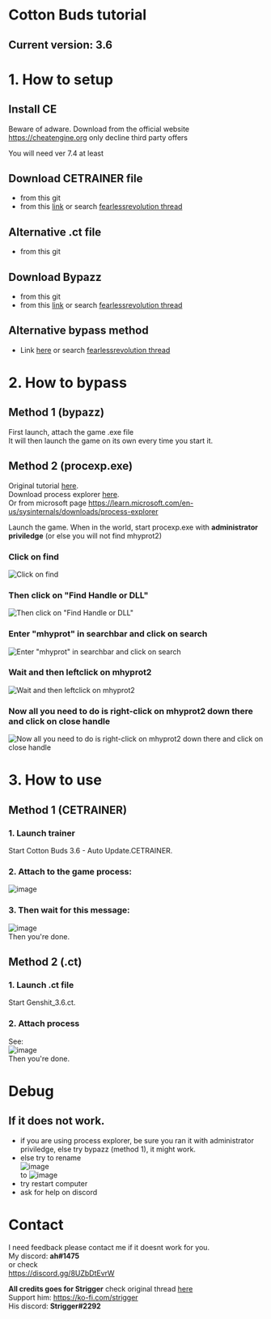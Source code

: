 # Cotton Buds tutorial
## Current version: 3.6

# 1. How to setup
## Install CE
Beware of adware.
Download from the official website https://cheatengine.org only decline third party offers

You will need ver 7.4 at least

## Download CETRAINER file
- from this git
- from this [link](https://fearlessrevolution.com/download/file.php?id=50054) or search [fearlessrevolution thread](https://fearlessrevolution.com/viewtopic.php?t=21585)

## Alternative .ct file
- from this git

## Download Bypazz
- from this git
- from this [link](https://fearlessrevolution.com/download/file.php?id=50053) or search [fearlessrevolution thread](https://fearlessrevolution.com/viewtopic.php?t=21585)

## Alternative bypass method
- Link [here](https://fearlessrevolution.com/viewtopic.php?p=255516#p255516) or search [fearlessrevolution thread](https://fearlessrevolution.com/viewtopic.php?t=21585)

# 2. How to bypass
## Method 1 (bypazz)
First launch, attach the game .exe file <br>
It will then launch the game on its own every time you start it.

## Method 2 (procexp.exe)
Original tutorial [here](https://fearlessrevolution.com/viewtopic.php?p=255516#p255516). <br>
Download process explorer [here](https://download.sysinternals.com/files/ProcessExplorer.zip). <br>
Or from microsoft page https://learn.microsoft.com/en-us/sysinternals/downloads/process-explorer

Launch the game.
When in the world, start procexp.exe with **administrator priviledge** (or else you will not find mhyprot2)

### Click on find
![Click on find](https://i.imgur.com/t1alCWk.png)

### Then click on "Find Handle or DLL"
![Then click on "Find Handle or DLL"](https://i.imgur.com/UMMkJxe.png)

### Enter "mhyprot" in searchbar and click on search
![Enter "mhyprot" in searchbar and click on search](https://i.imgur.com/3jGu1Ly.png)

### Wait and then leftclick on mhyprot2
![Wait and then leftclick on mhyprot2](https://i.imgur.com/OL3uwXp.png)

### Now all you need to do is right-click on mhyprot2 down there and click on close handle
![Now all you need to do is right-click on mhyprot2 down there and click on close handle](https://i.imgur.com/qEi5imJ.png)

# 3. How to use 
## Method 1 (CETRAINER)
### 1. Launch trainer<br>
Start Cotton Buds 3.6 - Auto Update.CETRAINER.

### 2. Attach to the game process:<br>
![image](https://user-images.githubusercontent.com/79577721/233737319-6325ba64-5675-4fc7-8e5a-237c91f0907a.png)

### 3. Then wait for this message:<br>
![image](https://user-images.githubusercontent.com/79577721/233737114-efa95dbc-1d1c-4d35-9eb9-75f9f5d84611.png) <br>
Then you're done.

## Method 2 (.ct)
### 1. Launch .ct file<br>
Start Genshit_3.6.ct.

### 2. Attach process
See: <br>
![image](https://user-images.githubusercontent.com/79577721/233737897-6b7f0f38-2afd-464d-b179-fe88af1da295.png) <br>
Then you're done.

# Debug
## If it does not work.
- if you are using process explorer, be sure you ran it with administrator priviledge, else try bypazz (method 1), it might work.
- else try to rename <br>
![image](https://user-images.githubusercontent.com/79577721/233739941-c09378de-7aa7-4b34-a4ba-2625a849a12d.png) <br>
to ![image](https://user-images.githubusercontent.com/79577721/233739971-bddfe967-1c35-421b-b771-ab45a674cd3e.png) <br>
- try restart computer
- ask for help on discord 

# Contact
I need feedback please contact me if it doesnt work for you. <br>
My discord: **ah#1475** <br>
or check <br>
https://discord.gg/8UZbDtEvrW


**All credits goes for Strigger** check original thread [here](https://fearlessrevolution.com/viewtopic.php?t=21585) <br>
Support him: 
https://ko-fi.com/strigger <br>
His discord: **Strigger#2292**
